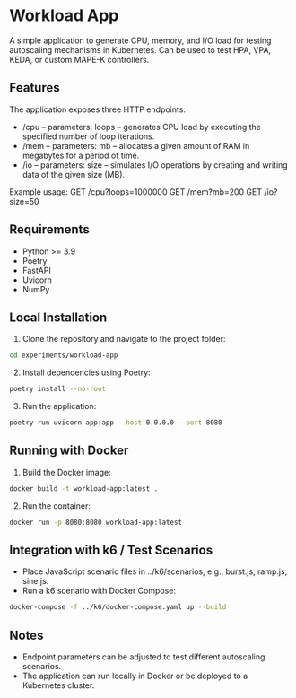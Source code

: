 # Workload App

A simple application to generate CPU, memory, and I/O load for testing autoscaling mechanisms in Kubernetes.
Can be used to test HPA, VPA, KEDA, or custom MAPE-K controllers.

## Features

The application exposes three HTTP endpoints:

- /cpu – parameters: loops – generates CPU load by executing the specified number of loop iterations.
- /mem – parameters: mb – allocates a given amount of RAM in megabytes for a period of time.
- /io – parameters: size – simulates I/O operations by creating and writing data of the given size (MB).

Example usage:
GET /cpu?loops=1000000
GET /mem?mb=200
GET /io?size=50

## Requirements

- Python >= 3.9
- Poetry
- FastAPI
- Uvicorn
- NumPy

## Local Installation

1. Clone the repository and navigate to the project folder:
```bash
cd experiments/workload-app
```

2. Install dependencies using Poetry:
```bash
poetry install --no-root
```

3. Run the application:
```bash
poetry run uvicorn app:app --host 0.0.0.0 --port 8080
```

## Running with Docker

1. Build the Docker image:
```bash
docker build -t workload-app:latest .
```

2. Run the container:
```bash
docker run -p 8080:8080 workload-app:latest
```

## Integration with k6 / Test Scenarios

- Place JavaScript scenario files in ../k6/scenarios, e.g., burst.js, ramp.js, sine.js.
- Run a k6 scenario with Docker Compose:
```bash
docker-compose -f ../k6/docker-compose.yaml up --build
```

## Notes

- Endpoint parameters can be adjusted to test different autoscaling scenarios.
- The application can run locally in Docker or be deployed to a Kubernetes cluster.

